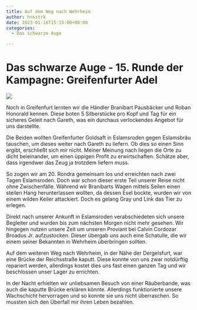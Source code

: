 ```yaml
---
title: Auf dem Weg nach Wehrheim
author: hnsstrk
date: 2023-01-16T15:15:00+00:00
categories:
  - Das schwarze Auge

---
```

# Das schwarze Auge - 15. Runde der Kampagne: Greifenfurter Adel

![](/uploads/hnsstrk_improvised_bridge_over_a_small_river_d6ef19eb-8f73-45b8-b26b-797cbf9b174f-768x768.png)

Noch in Greifenfurt lernten wir die Händler Branibart Pausbäcker und Roban Honorald kennen. Diese boten 5 Silberstücke pro Kopf und Tag für ein sicheres Geleit nach Gareth, was ein durchaus verlockendes Angebot für uns darstellte.

Die Beiden wollten Greifenfurter Goldsaft in Eslamsroden gegen Eslamsbräu tauschen, um dieses weiter nach Gareth zu liefern. Ob dies so einen Sinn ergibt, erschließt sich mir nicht. Meiner Meinung nach liegen die Orte zu dicht beieinander, um einen üppigen Profit zu erwirtschaften. Schätze aber, dass irgendwer das Zeug ja trotzdem liefern muss.

So zogen wir am 20. Rondra gemeinsam los und erreichten nach zwei Tagen Eslamsroden. Doch war schon dieser erste Teil unserer Reise nicht ohne Zwischenfälle. Während wir Branibarts Wagen mittels Seilen einen steilen Hang herunterlassen wollten, da dessen Esel bockte, wurden wir von einem wilden Keiler attackiert. Doch es gelang Gray und Link das Tier zu erlegen.

Direkt nach unserer Ankunft in Eslamsroden verabschiedeten sich unsere Begleiter und wurden bis zum nächsten Morgen nicht mehr gesehen. Wir hingegen nutzen unsere Zeit um unseren Proviant bei Calvin Cordozar Broadus Jr. aufzustocken. Dieser übergab uns auch eine Schatulle, die wir einem seiner Bekannten in Wehrheim überbringen sollten.

Auf dem weiteren Weg nach Wehrheim, in der Nähe der Dergelsfurt, war eine Brücke der Reichsstraße kaputt. Diese konnte von uns zwar notdürftig repariert werden, allerdings kostet dies uns fast einen ganzen Tag und wir beschlossen unser Lager zu errichten.

In der Nacht erhielten wir unliebsamen Besuch von einer Räuberbande, was auch die kaputte Brücke erklären könnte. Allerdings funktionierte unsere Wachschicht hervorragen und so konnte sie uns nicht überraschen. So mussten sich den Überfall mir ihren Leben bezahlen.